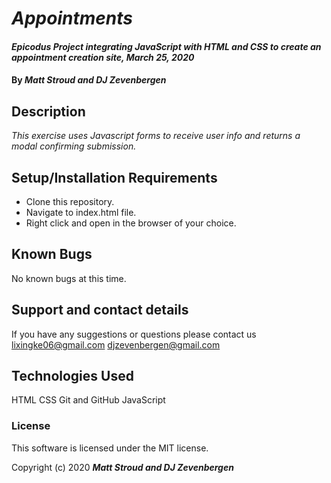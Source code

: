# _Appointments_

#### _Epicodus Project integrating JavaScript with HTML and CSS to create an appointment creation site, March 25, 2020_

#### By _**Matt Stroud and DJ Zevenbergen**_

## Description

_This exercise uses Javascript forms to receive user info and returns a modal confirming submission._

## Setup/Installation Requirements

* Clone this repository.
* Navigate to index.html file.
* Right click and open in the browser of your choice.


## Known Bugs

No known bugs at this time.

## Support and contact details

If you have any suggestions or questions please contact us lixingke06@gmail.com djzevenbergen@gmail.com 

## Technologies Used

HTML
CSS
Git and GitHub
JavaScript

### License

This software is licensed under the MIT license.

Copyright (c) 2020 **_Matt Stroud and DJ Zevenbergen_**